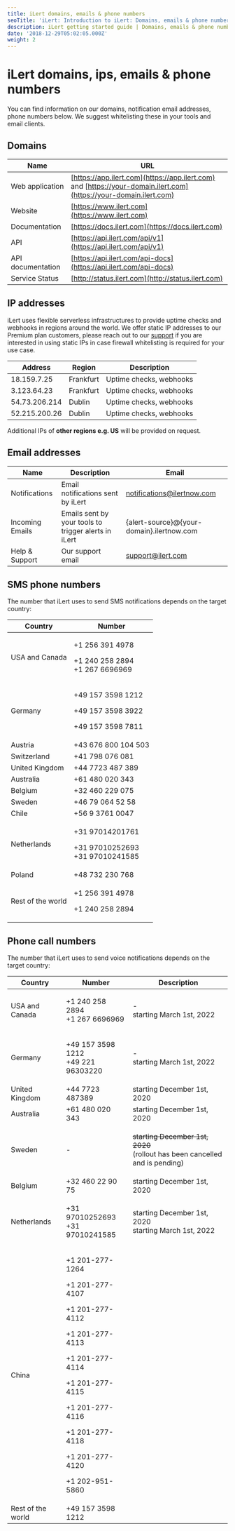 ```yaml
---
title: iLert domains, emails & phone numbers
seoTitle: 'iLert: Introduction to iLert: Domains, emails & phone numbers'
description: iLert getting started guide | Domains, emails & phone numbers
date: '2018-12-29T05:02:05.000Z'
weight: 2
---
```


# iLert domains, ips, emails & phone numbers

You can find information on our domains, notification email addresses, phone numbers below. We suggest whitelisting these in your tools and email clients.

## Domains <a href="#web-services" id="web-services"></a>

| Name              | URL                                                                                                               |
| ----------------- | ----------------------------------------------------------------------------------------------------------------- |
| Web application   | [https://app.ilert.com](https://app.ilert.com) and [https://your-domain.ilert.com](https://your-domain.ilert.com) |
| Website           | [https://www.ilert.com](https://www.ilert.com)                                                                    |
| Documentation     | [https://docs.ilert.com](https://docs.ilert.com)                                                                  |
| API               | [https://api.ilert.com/api/v1](https://api.ilert.com/api/v1)                                                      |
| API documentation | [https://api.ilert.com/api-docs](https://api.ilert.com/api-docs)                                                  |
| Service Status    | [http://status.ilert.com](http://status.ilert.com)                                                                |

## IP addresses <a href="#email-services" id="email-services"></a>

iLert uses flexible serverless infrastructures to provide uptime checks and webhooks in regions around the world. We offer static IP addresses to our Premium plan customers, please reach out to our [support](../../contact.md#support) if you are interested in using static IPs in case firewall whitelisting is required for your use case.

| Address       | Region    | Description             |
| ------------- | --------- | ----------------------- |
| 18.159.7.25   | Frankfurt | Uptime checks, webhooks |
| 3.123.64.23   | Frankfurt | Uptime checks, webhooks |
| 54.73.206.214 | Dublin    | Uptime checks, webhooks |
| 52.215.200.26 | Dublin    | Uptime checks, webhooks |

Additional IPs of **other regions e.g. US** will be provided on request.

## Email addresses <a href="#email-services" id="email-services"></a>

| Name            | Description                                          | Email                                     |
| --------------- | ---------------------------------------------------- | ----------------------------------------- |
| Notifications   | Email notifications sent by iLert                    | notifications@ilertnow.com                |
| Incoming Emails | Emails sent by your tools to trigger alerts in iLert | {alert-source}@{your-domain}.ilertnow.com |
| Help & Support  | Our support email                                    | support@ilert.com                         |

## SMS phone numbers <a href="#sms-alerts" id="sms-alerts"></a>

The number that iLert uses to send SMS notifications depends on the target country:

| Country           | Number                                                                   |
| ----------------- | ------------------------------------------------------------------------ |
| USA and Canada    | <p>+1 256 391 4978</p><p>+1 240 258 2894<br>+1 267 6696969</p>           |
| Germany           | <p>+49 157 3598 1212</p><p>+49 157 3598 3922</p><p>+49 157 3598 7811</p> |
| Austria           | +43 676 800 104 503                                                      |
| Switzerland       | +41 798 076 081                                                          |
| United Kingdom    | +44 7723 487 389                                                         |
| Australia         | +61 480 020 343                                                          |
| Belgium           | +32 460 229 075                                                          |
| Sweden            | +46 79 064 52 58                                                         |
| Chile             | +56 9 3761 0047                                                          |
| Netherlands       | <p>+31 97014201761</p><p>+31 97010252693<br>+31 97010241585</p>          |
| Poland            | +48 732 230 768                                                          |
| Rest of the world | <p>+1 256 391 4978</p><p>+1 240 258 2894</p>                             |

## Phone call numbers <a href="#voice-alerts" id="voice-alerts"></a>

The number that iLert uses to send voice notifications depends on the target country:

| Country           | Number                                                                                                                                                                                                                       | Description                                                                                  |
| ----------------- | ---------------------------------------------------------------------------------------------------------------------------------------------------------------------------------------------------------------------------- | -------------------------------------------------------------------------------------------- |
| USA and Canada    | <p>+1 240 258 2894<br>+1 267 6696969</p>                                                                                                                                                                                     | <p>-<br>starting March 1st, 2022</p>                                                         |
| Germany           | <p>+49 157 3598 1212<br>+49 221 96303220</p>                                                                                                                                                                                 | <p>-<br>starting March 1st, 2022</p>                                                         |
| United Kingdom    | +44 7723 487389                                                                                                                                                                                                              | starting December 1st, 2020                                                                  |
| Australia         | +61 480 020 343                                                                                                                                                                                                              | starting December 1st, 2020                                                                  |
| Sweden            | -                                                                                                                                                                                                                            | <p><del>starting December 1st, 2020</del><br>(rollout has been cancelled and is pending)</p> |
| Belgium           | +32 460 22 90 75                                                                                                                                                                                                             | starting December 1st, 2020                                                                  |
| Netherlands       | <p>+31 97010252693<br>+31 97010241585</p>                                                                                                                                                                                    | <p>starting December 1st, 2020<br>starting March 1st, 2022</p>                               |
| China             | <p>+1 201-277-1264</p><p>+1 201-277-4107</p><p>+1 201-277-4112</p><p>+1 201-277-4113</p><p>+1 201-277-4114</p><p>+1 201-277-4115</p><p>+1 201-277-4116</p><p>+1 201-277-4118</p><p>+1 201-277-4120</p><p>+1 202-951-5860</p> |                                                                                              |
| Rest of the world | +49 157 3598 1212                                                                                                                                                                                                            |                                                                                              |
